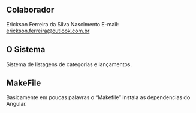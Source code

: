 ## Colaborador

Erickson Ferreira da Silva Nascimento
E-mail: erickson.ferreira@outlook.com.br

## O Sistema
   Sistema de listagens de categorias e lançamentos.

## MakeFile
Basicamente em poucas palavras o “Makefile” instala as dependencias do Angular.